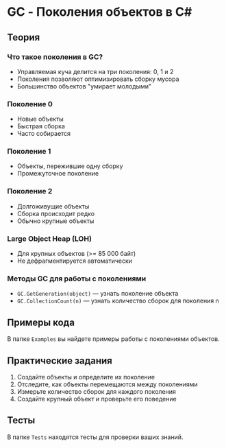 # GC - Поколения объектов в C#

## Теория

### Что такое поколения в GC?
- Управляемая куча делится на три поколения: 0, 1 и 2
- Поколения позволяют оптимизировать сборку мусора
- Большинство объектов "умирает молодыми"

### Поколение 0
- Новые объекты
- Быстрая сборка
- Часто собирается

### Поколение 1
- Объекты, пережившие одну сборку
- Промежуточное поколение

### Поколение 2
- Долгоживущие объекты
- Сборка происходит редко
- Обычно крупные объекты

### Large Object Heap (LOH)
- Для крупных объектов (>= 85 000 байт)
- Не дефрагментируется автоматически

### Методы GC для работы с поколениями
- `GC.GetGeneration(object)` — узнать поколение объекта
- `GC.CollectionCount(n)` — узнать количество сборок для поколения n

## Примеры кода

В папке `Examples` вы найдете примеры работы с поколениями объектов.

## Практические задания

1. Создайте объекты и определите их поколение
2. Отследите, как объекты перемещаются между поколениями
3. Измерьте количество сборок для каждого поколения
4. Создайте крупный объект и проверьте его поведение

## Тесты

В папке `Tests` находятся тесты для проверки ваших знаний. 